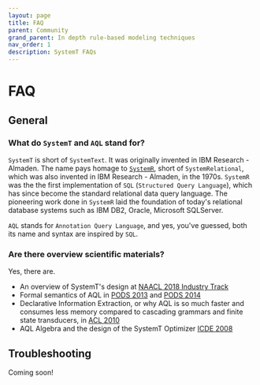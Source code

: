 ```yaml
---
layout: page
title: FAQ
parent: Community 
grand_parent: In depth rule-based modeling techniques
nav_order: 1
description: SystemT FAQs
---
```


# FAQ

## General

### What do `SystemT` and `AQL` stand for?

`SystemT` is short of `SystemText`. It was originally invented in IBM Research - Almaden.
The name pays homage to [`SystemR`](https://en.wikipedia.org/wiki/IBM_System_R), short of `SystemRelational`, which was also invented in IBM Research - Almaden, in the 1970s. `SystemR` was the the first implementation of `SQL` (`Structured Query Language`), which has since become the standard relational data query language. The pioneering work done in `SystemR` laid the foundation of today's relational database systems such as IBM DB2, Oracle, Microsoft SQLServer.

`AQL` stands for `Annotation Query Language`, and yes, you've guessed, both its name and syntax are inspired by `SQL`.

### Are there overview scientific materials?

Yes, there are.
- An overview of SystemT's design at [NAACL 2018 Industry Track](https://aclweb.org/anthology/N18-3010)
- Formal semantics of AQL in [PODS 2013](https://dl.acm.org/citation.cfm?id=2594540) and [PODS 2014](https://dl.acm.org/citation.cfm?id=2699442)
- Declarative Information Extraction, or why AQL is so much faster and consumes less memory compared to cascading grammars and finite state transducers, in [ACL 2010](https://dl.acm.org/citation.cfm?id=1858681.1858695)
- AQL Algebra and the design of the SystemT Optimizer [ICDE 2008](https://dl.acm.org/citation.cfm?id=1547193)

## Troubleshooting

Coming soon!
